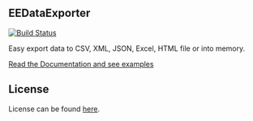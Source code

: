 EEDataExporter
-------------
[![Build Status](https://api.travis-ci.org/EE/DataExporter.png?branch=master)](http://travis-ci.org/EE/DataExporter)

Easy export data to CSV, XML, JSON, Excel, HTML file or into memory.

[Read the Documentation and see examples](https://github.com/EE/DataExporter/blob/master/Resources/doc/index.md)


License
-------
License can be found [here](https://github.com/EE/DataExporter/blob/master/Resources/meta/LICENSE).